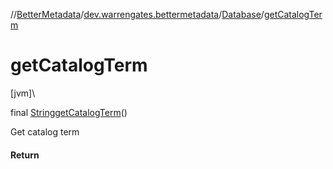 //[BetterMetadata](../../../index.md)/[dev.warrengates.bettermetadata](../index.md)/[Database](index.md)/[getCatalogTerm](get-catalog-term.md)

# getCatalogTerm

[jvm]\

final [String](https://docs.oracle.com/javase/8/docs/api/java/lang/String.html)[getCatalogTerm](get-catalog-term.md)()

Get catalog term

#### Return
